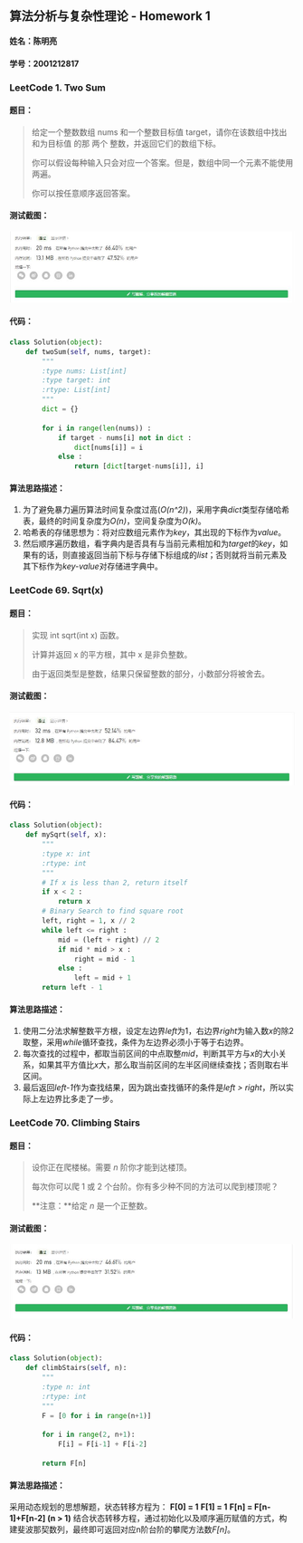 ## 算法分析与复杂性理论 - Homework 1

#### 姓名：陈明亮
#### 学号：2001212817

### LeetCode 1. Two Sum

#### 题目：

> 给定一个整数数组 nums 和一个整数目标值 target，请你在该数组中找出 和为目标值 的那 两个 整数，并返回它们的数组下标。
>
> 你可以假设每种输入只会对应一个答案。但是，数组中同一个元素不能使用两遍。
>
> 你可以按任意顺序返回答案。
>

#### 测试截图：
![img](https://github.com/Palette25/Algo-2021/blob/main/Homework1/figures/0.jpg)

#### 代码：

```python
class Solution(object):
    def twoSum(self, nums, target):
        """
        :type nums: List[int]
        :type target: int
        :rtype: List[int]
        """
        dict = {}

        for i in range(len(nums)) :
            if target - nums[i] not in dict :
                dict[nums[i]] = i
            else :
                return [dict[target-nums[i]], i]
```

#### 算法思路描述：

1. 为了避免暴力遍历算法时间复杂度过高(*O(n^2)*)，采用字典*dict*类型存储哈希表，最终的时间复杂度为*O(n)*，空间复杂度为*O(k)*。
2. 哈希表的存储思想为：将对应数组元素作为*key*，其出现的下标作为*value*。
3. 然后顺序遍历数组，看字典内是否具有与当前元素相加和为*target*的*key*，如果有的话，则直接返回当前下标与存储下标组成的*list*；否则就将当前元素及其下标作为*key-value*对存储进字典中。



### LeetCode 69. Sqrt(x)

#### 题目：

> 实现 int sqrt(int x) 函数。
>
> 计算并返回 x 的平方根，其中 x 是非负整数。
>
> 由于返回类型是整数，结果只保留整数的部分，小数部分将被舍去。
>

#### 测试截图：
![img](https://github.com/Palette25/Algo-2021/blob/main/Homework1/figures/1.jpg)

#### 代码：

```python
class Solution(object):
    def mySqrt(self, x):
        """
        :type x: int
        :rtype: int
        """
        # If x is less than 2, return itself
        if x < 2 :
            return x
        # Binary Search to find square root
        left, right = 1, x // 2
        while left <= right :
            mid = (left + right) // 2
            if mid * mid > x :
                right = mid - 1
            else : 
                left = mid + 1
        return left - 1
```

#### 算法思路描述：

1. 使用二分法求解整数平方根，设定左边界*left*为1，右边界*right*为输入数*x*的除2取整，采用*while*循环查找，条件为左边界必须小于等于右边界。
2. 每次查找的过程中，都取当前区间的中点取整*mid*，判断其平方与*x*的大小关系，如果其平方值比*x*大，那么取当前区间的左半区间继续查找；否则取右半区间。
3. 最后返回*left-1*作为查找结果，因为跳出查找循环的条件是*left > right*，所以实际上左边界比多走了一步。



### LeetCode 70. Climbing Stairs

#### 题目：

> 设你正在爬楼梯。需要 *n* 阶你才能到达楼顶。
>
> 每次你可以爬 1 或 2 个台阶。你有多少种不同的方法可以爬到楼顶呢？
>
> **注意：**给定 *n* 是一个正整数。

#### 测试截图：

![img](https://github.com/Palette25/Algo-2021/blob/main/Homework1/figures/2.jpg)

#### 代码：

```python
class Solution(object):
    def climbStairs(self, n):
        """
        :type n: int
        :rtype: int
        """
        F = [0 for i in range(n+1)]
        
        for i in range(2, n+1):
            F[i] = F[i-1] + F[i-2]
        
        return F[n]
```

#### 算法思路描述：

采用动态规划的思想解题，状态转移方程为：
	**F[0] = 1** 
	**F[1] = 1**
	**F[n] = F[n-1]+F[n-2] (n > 1)**
结合状态转移方程，通过初始化以及顺序遍历赋值的方式，构建斐波那契数列，最终即可返回对应n阶台阶的攀爬方法数*F[n]*。



